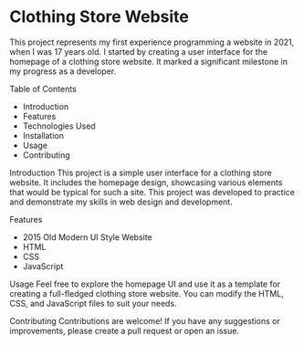 # Clothing Store Website
This project represents my first experience programming a website in 2021, when I was 17 years old. I started by creating a user interface for the homepage of a clothing store website. It marked a significant milestone in my progress as a developer.

Table of Contents
- Introduction
- Features
- Technologies Used
- Installation
- Usage
- Contributing

Introduction
This project is a simple user interface for a clothing store website. It includes the homepage design, showcasing various elements that would be typical for such a site. This project was developed to practice and demonstrate my skills in web design and development.

Features
- 2015 Old Modern UI Style Website
- HTML
- CSS
- JavaScript

Usage
Feel free to explore the homepage UI and use it as a template for creating a full-fledged clothing store website. You can modify the HTML, CSS, and JavaScript files to suit your needs.

Contributing
Contributions are welcome! If you have any suggestions or improvements, please create a pull request or open an issue.
